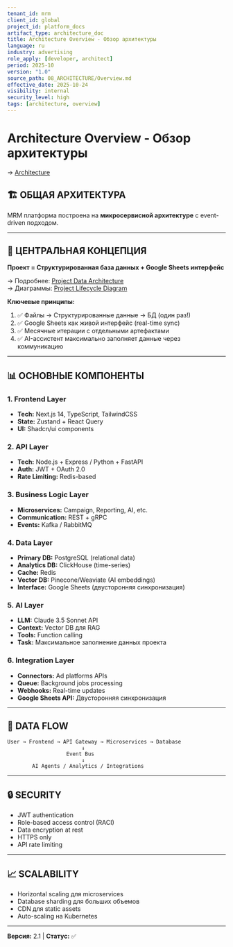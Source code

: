 ```yaml
---
tenant_id: mrm
client_id: global
project_id: platform_docs
artifact_type: architecture_doc
title: Architecture Overview - Обзор архитектуры
language: ru
industry: advertising
role_apply: [developer, architect]
period: 2025-10
version: "1.0"
source_path: 08_ARCHITECTURE/Overview.md
effective_date: 2025-10-24
visibility: internal
security_level: high
tags: [architecture, overview]
---
```


# Architecture Overview - Обзор архитектуры

→ [Architecture](../_README.md)

## 🏗️ ОБЩАЯ АРХИТЕКТУРА

MRM платформа построена на **микросервисной архитектуре** с event-driven подходом.

---

## 🎯 ЦЕНТРАЛЬНАЯ КОНЦЕПЦИЯ

**Проект = Структурированная база данных + Google Sheets интерфейс**

→ Подробнее: [Project Data Architecture](./Project_Data_Architecture.md)  
→ Диаграммы: [Project Lifecycle Diagram](./Project_Lifecycle_Diagram.md)

**Ключевые принципы:**
1. ✅ Файлы → Структурированные данные → БД (один раз!)
2. ✅ Google Sheets как живой интерфейс (real-time sync)
3. ✅ Месячные итерации с отдельными артефактами
4. ✅ AI-ассистент максимально заполняет данные через коммуникацию

---

## 📊 ОСНОВНЫЕ КОМПОНЕНТЫ

### 1. Frontend Layer
- **Tech:** Next.js 14, TypeScript, TailwindCSS
- **State:** Zustand + React Query
- **UI:** Shadcn/ui components

### 2. API Layer
- **Tech:** Node.js + Express / Python + FastAPI
- **Auth:** JWT + OAuth 2.0
- **Rate Limiting:** Redis-based

### 3. Business Logic Layer
- **Microservices:** Campaign, Reporting, AI, etc.
- **Communication:** REST + gRPC
- **Events:** Kafka / RabbitMQ

### 4. Data Layer
- **Primary DB:** PostgreSQL (relational data)
- **Analytics DB:** ClickHouse (time-series)
- **Cache:** Redis
- **Vector DB:** Pinecone/Weaviate (AI embeddings)
- **Interface:** Google Sheets (двусторонняя синхронизация)

### 5. AI Layer
- **LLM:** Claude 3.5 Sonnet API
- **Context:** Vector DB для RAG
- **Tools:** Function calling
- **Task:** Максимальное заполнение данных проекта

### 6. Integration Layer
- **Connectors:** Ad platforms APIs
- **Queue:** Background jobs processing
- **Webhooks:** Real-time updates
- **Google Sheets API:** Двусторонняя синхронизация

---

## 🔄 DATA FLOW

```
User → Frontend → API Gateway → Microservices → Database
                        ↓
                   Event Bus
                        ↓
        AI Agents / Analytics / Integrations
```

---

## 🔒 SECURITY

- JWT authentication
- Role-based access control (RACI)
- Data encryption at rest
- HTTPS only
- API rate limiting

---

## 📈 SCALABILITY

- Horizontal scaling для microservices
- Database sharding для больших объемов
- CDN для static assets
- Auto-scaling на Kubernetes

---

**Версия:** 2.1 | **Статус:** ✅


